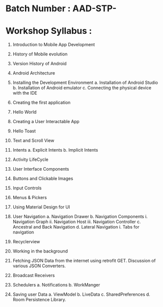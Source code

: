 # Batch Number : AAD-STP-

# Workshop Syllabus :
   1. Introduction to Mobile App Development
   2. History of Mobile evolution
   3. Version History of Android 
   4. Android Architecture
   5. Installing the Development Environment
        a. Installation of Android Studio
        b. Installation of Android emulator
        c. Connecting the physical device with the IDE
   6. Creating the first application 
   7. Hello World
   8. Creating a User Interactable App
   9. Hello Toast
  10. Text and Scroll View
  11. Intents
        a. Explicit Intents
        b. Implicit Intents
  12. Activity LifeCycle
  13. User Interface Components
  14. Buttons and Clickable Images
  15. Input Controls
  16. Menus & Pickers
  17. Using Material Design for UI
  18. User Navigation
        a. Navigation Drawer 
        b. Navigation Components
              i. Navigation Graph
             ii. Navigation Host
            iii. Navigation Controller
        c. Ancestral and Back Navigation
        d. Lateral Navigation 
              i. Tabs for navigation
  19. Recyclerview
  20. Working in the background
  21. Fetching JSON Data from the internet using retrofit GET. Discussion of various JSON Converters.
      
  22. Broadcast Receivers
  23. Schedulers
        a. Notifications
        b. WorkManger
  24. Saving user Data
        a. ViewModel
        b. LiveData
        c. SharedPreferences
        d. Room Persistence Library.
